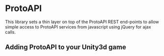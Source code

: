 # ProtoAPI

This library sets a thin layer on top of the ProtoAPI REST end-points to allow simple access to ProtoAPI services from javascript using jQuery for ajax calls.

## Adding ProtoAPI to your Unity3d game



